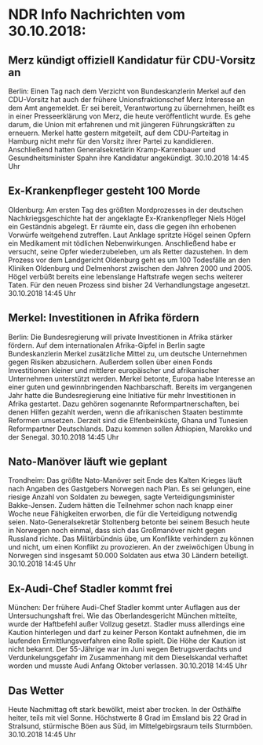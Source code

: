 # NDR Info Nachrichten vom 30.10.2018:


## Merz kündigt offiziell Kandidatur für CDU-Vorsitz an
Berlin: Einen Tag nach dem Verzicht von Bundeskanzlerin Merkel auf den CDU-Vorsitz hat auch der frühere Unionsfraktionschef Merz Interesse an dem Amt angemeldet. Er sei bereit, Verantwortung zu übernehmen, heißt es in einer Presseerklärung von Merz, die heute veröffentlicht wurde. Es gehe darum, die Union mit erfahrenen und mit jüngeren Führungskräften zu erneuern. Merkel hatte gestern mitgeteilt, auf dem CDU-Parteitag in Hamburg nicht mehr für den Vorsitz ihrer Partei zu kandidieren. Anschließend hatten Generalsekretärin Kramp-Karrenbauer und Gesundheitsminister Spahn ihre Kandidatur angekündigt. 30.10.2018 14:45 Uhr 

## Ex-Krankenpfleger gesteht 100 Morde
Oldenburg: Am ersten Tag des größten Mordprozesses in der deutschen Nachkriegsgeschichte hat der angeklagte Ex-Krankenpfleger Niels Högel ein Geständnis abgelegt. Er räumte ein, dass die gegen ihn erhobenen Vorwürfe weitgehend zutreffen. Laut Anklage spritzte Högel seinen Opfern ein Medikament mit tödlichen Nebenwirkungen. Anschließend habe er versucht, seine Opfer wiederzubeleben, um als Retter dazustehen. In dem Prozess vor dem Landgericht Oldenburg geht es um 100 Todesfälle an den Kliniken Oldenburg und Delmenhorst zwischen den Jahren 2000 und 2005. Högel verbüßt bereits eine lebenslange Haftstrafe wegen sechs weiterer Taten. Für den neuen Prozess sind bisher 24 Verhandlungstage angesetzt. 30.10.2018 14:45 Uhr 

## Merkel: Investitionen in Afrika fördern
Berlin: Die Bundesregierung will private Investitionen in Afrika stärker fördern. Auf dem internationalen Afrika-Gipfel in Berlin sagte Bundeskanzlerin Merkel zusätzliche Mittel zu, um deutsche Unternehmen gegen Risiken abzusichern. Außerdem sollen über einen Fonds Investitionen kleiner und mittlerer europäischer und afrikanischer Unternehmen unterstützt werden. Merkel betonte, Europa habe Interesse an einer guten und gewinnbringenden Nachbarschaft. Bereits im vergangenen Jahr hatte die Bundesregierung eine Initiative für mehr Investitionen in Afrika gestartet. Dazu gehören sogenannte Reformpartnerschaften, bei denen Hilfen gezahlt werden, wenn die afrikanischen Staaten bestimmte Reformen umsetzen. Derzeit sind die Elfenbeinküste, Ghana und Tunesien Reformpartner Deutschlands. Dazu kommen sollen Äthiopien, Marokko und der Senegal. 30.10.2018 14:45 Uhr 

## Nato-Manöver läuft wie geplant
Trondheim: Das größte Nato-Manöver seit Ende des Kalten Krieges läuft nach Angaben des Gastgebers Norwegen nach Plan. Es sei gelungen, eine riesige Anzahl von Soldaten zu bewegen, sagte Verteidigungsminister Bakke-Jensen. Zudem hätten die Teilnehmer schon nach knapp einer Woche neue Fähigkeiten erworben, die für die Verteidigung notwendig seien. Nato-Generalsekretär Stoltenberg betonte bei seinem Besuch heute in Norwegen noch einmal, dass sich das Großmanöver nicht gegen Russland richte. Das Militärbündnis übe, um Konflikte verhindern zu können und nicht, um einen Konflikt zu provozieren. An der zweiwöchigen Übung in Norwegen sind insgesamt 50.000 Soldaten aus etwa 30 Ländern beteiligt. 30.10.2018 14:45 Uhr 

## Ex-Audi-Chef Stadler kommt frei
München: Der frühere Audi-Chef Stadler kommt unter Auflagen aus der Untersuchungshaft frei. Wie das Oberlandesgericht München mitteilte, wurde der Haftbefehl außer Vollzug gesetzt. Stadler muss allerdings eine Kaution hinterlegen und darf zu keiner Person Kontakt aufnehmen, die im laufenden Ermittlungsverfahren eine Rolle spielt. Die Höhe der Kaution ist nicht bekannt. Der 55-Jährige war im Juni wegen Betrugsverdachts und Verdunkelungsgefahr im Zusammenhang mit dem Dieselskandal verhaftet worden und musste Audi Anfang Oktober verlassen. 30.10.2018 14:45 Uhr 

## Das Wetter
Heute Nachmittag oft stark bewölkt, meist aber trocken. In der Osthälfte heiter, teils mit viel Sonne. Höchstwerte 8 Grad im Emsland bis 22 Grad in Stralsund, stürmische Böen aus Süd, im Mittelgebirgsraum teils Sturmböen. 30.10.2018 14:45 Uhr 
